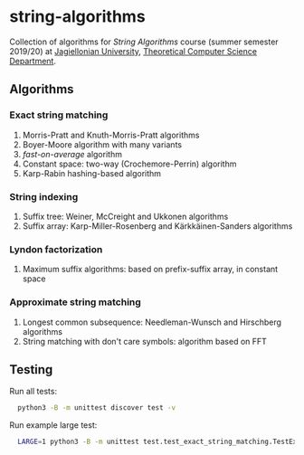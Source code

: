 # string-algorithms
Collection of algorithms for _String Algorithms_ course (summer semester 2019/20) at [Jagiellonian University](https://uj.edu.pl), [Theoretical Computer Science Department](https://tcs.uj.edu.pl).

## Algorithms

### Exact string matching
1. Morris-Pratt and Knuth-Morris-Pratt algorithms
2. Boyer-Moore algorithm with many variants
3. _fast-on-average_ algorithm
4. Constant space: two-way (Crochemore-Perrin) algorithm
5. Karp-Rabin hashing-based algorithm

### String indexing
1. Suffix tree: Weiner, McCreight and Ukkonen algorithms
2. Suffix array: Karp-Miller-Rosenberg and Kärkkäinen-Sanders algorithms

### Lyndon factorization
1. Maximum suffix algorithms: based on prefix-suffix array, in constant space

### Approximate string matching
1. Longest common subsequence: Needleman-Wunsch and Hirschberg algorithms
2. String matching with don't care symbols: algorithm based on FFT

## Testing

Run all tests:
```bash
  python3 -B -m unittest discover test -v
```

Run example large test:
```bash
  LARGE=1 python3 -B -m unittest test.test_exact_string_matching.TestExactStringMatching.test_random_exact_string_matching -v
```
